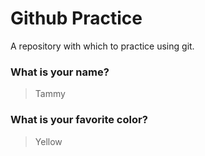 # Github Practice

A repository with which to practice using git.

### What is your name?

> Tammy


### What is your favorite color?

> Yellow
